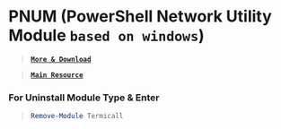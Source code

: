 # PNUM (PowerShell Network Utility Module `based on windows`)

> [__`More & Download`__](https://github.com/xqb-dpx/Termicall/releases/)

> [__`Main Resource`__](https://www.powershellgallery.com/packages/Termicall/)

### For Uninstall Module Type & Enter

> ```ps1
> Remove-Module Termicall
> ```
